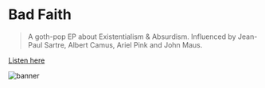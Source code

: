 # Bad Faith

> A goth-pop EP about Existentialism & Absurdism. Influenced by Jean-Paul Sartre, Albert Camus, Ariel Pink and John Maus.

[Listen here](http://badfaith.netlify.app/)

![banner](https://user-images.githubusercontent.com/6892666/96188087-1a49cb00-0f0c-11eb-933b-cd08989d2076.png)
